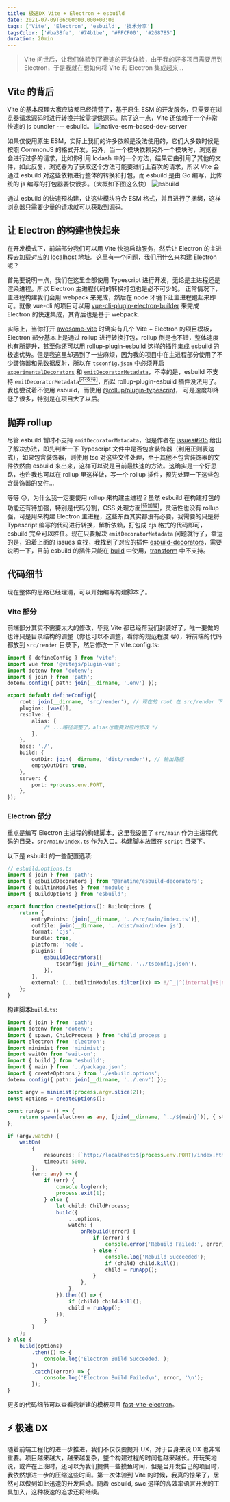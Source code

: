 ```yaml
---
title: 极速DX Vite + Electron + esbuild
date: 2021-07-09T06:00:00.000+00:00
tags: ['Vite', 'Electron', 'esbuild', '技术分享']
tagsColor: ['#ba38fe', '#74b1be', '#FFCF00', '#268785']
duration: 20min
---
```


<blockquote>
Vite 问世后，让我们体验到了极速的开发体验，由于我的好多项目需要用到 Electron，于是我就在想如何将 Vite 和 Electron 集成起来...
</blockquote>

## Vite 的背后

Vite 的基本原理大家应该都已经清楚了，基于原生 ESM 的开发服务，只需要在浏览器请求源码时进行转换并按需提供源码。除了这一点，Vite 还依赖于一个非常快速的 js bundler --- esbuild。
![native-esm-based-dev-server](https://cn.vitejs.dev/assets/esm.3070012d.png)

如果仅使用原生 ESM，实际上我们的许多依赖是没法使用的，它们大多数时候是按照 CommonJS 的格式开发，另外，当一个模块依赖另外一个模块时，浏览器会进行过多的请求，比如你引用 lodash 中的一个方法，结果它由引用了其他的文件，如此反复，浏览器为了获取这个方法可能要进行上百次的请求，所以 Vite 会通过 esbuild 对这些依赖进行整体的转换和打包，而 esbuild 是由 Go 编写，比传统的 js 编写的打包器要快很多。（大概如下图这么快）
![esbuild](/images/esbuild.png)

通过 esbuild 的快速预构建，让这些模块符合 ESM 格式，并且进行了捆绑，这样浏览器只需要少量的请求就可以获取到源码。

## 让 Electron 的构建也快起来

在开发模式下，前端部分我们可以用 Vite 快速启动服务，然后让 Electron 的主进程去加载对应的 localhost 地址。这里有一个问题，我们用什么来构建 Electron 呢？

首先要说明一点，我们在这里全部使用 Typescript 进行开发，无论是主进程还是渲染进程。所以 Electron 主进程代码的转换打包也是必不可少的。
正常情况下，主进程构建我们会用 <vscode-icons-file-type-webpack />webpack 来完成，然后在 node 环境下让主进程跑起来即可。就像 vue-cli 的项目可以用 [vue-cli-plugin-electron-builder](https://nklayman.github.io/vue-cli-plugin-electron-builder/) 来完成 Electron 的快速集成，其背后也是基于 webpack.

实际上，当你打开 [awesome-vite](https://github.com/vitejs/awesome-vite) 时确实有几个 Vite + Electron 的项目模板，Electron 部分基本上是通过 <vscode-icons-file-type-rollup />rollup 进行转换打包，rollup 倒是也不错，整体速度也有所提升，甚至你还可以用 [rollup-plugin-esbuild](https://github.com/egoist/rollup-plugin-esbuild) 这样的插件集成 esbuild 的极速优势。但是我这里却遇到了一些麻烦，因为我的项目中在主进程部分使用了不少装饰器和元数据反射，所以在 `tsconfig.json` 中必须开启 [`experimentalDecorators`](https://www.typescriptlang.org/tsconfig#experimentalDecorators) 和 [`emitDecoratorMetadata`](https://www.typescriptlang.org/tsconfig#emitDecoratorMetadata)，不幸的是，esbuild 不支持 `emitDecoratorMetadata`[<sup>[不支持]</sup>](https://esbuild.github.io/content-types/#typescript)，所以 rollup-plugin-esbuild 插件没法用了。我也尝试着不使用 esbuild，而使用 [@rollup/plugin-typescript](https://github.com/rollup/plugins/tree/master/packages/typescript)， 可是速度却降低了很多，特别是在项目大了以后。

## 抛弃 rollup

尽管 esbuild 暂时不支持 `emitDecoratorMetadata`，但是作者在 [issues#915](https://github.com/evanw/esbuild/issues/915#issuecomment-791904154) 给出了解决办法，即先判断一下 Typescript 文件中是否包含装饰器（利用正则表达式），如果包含装饰器，则使用 tsc 对这些文件处理，至于其他不包含装饰器的文件依然由 esbuild 来出来，这样可以说是目前最快速的方法。这确实是一个好思路，也许我也可以在 rollup 里这样做，写一个 rollup 插件，预先处理一下这些包含装饰器的文件...

等等 😓，为什么我一定要使用 rollup 来构建主进程？虽然 esbuild 在构建打包的功能还有待加强，特别是代码分割，CSS 处理方面[<sup>[待加强]</sup>](https://cn.vitejs.dev/guide/why.html#why-not-bundle-with-esbuild)，灵活性也没有 rollup 强，可是用来构建 Electron 主进程，这些东西其实都没有必要，我需要的只是将 Typescript 编写的代码进行转换，解析依赖，打包成 cjs 格式的代码即可，esbuild 完全可以胜任。现在只要解决 `emitDecoratorMetadata` 问题就行了，幸运的是，沿着上面的 issues 查找，我找到了对应的插件 [esbuild-decorators](https://github.com/anatine/esbuildnx/tree/main/packages/esbuild-decorators)，需要说明一下，目前 esbuild 的插件只能在 [build](https://esbuild.github.io/api/#build-api) 中使用，[transform](https://esbuild.github.io/api/#transform-api) 中不支持。

## 代码细节

现在整体的思路已经理清，可以开始编写构建脚本了。

### Vite 部分

前端部分其实不需要太大的修改，毕竟 Vite 都已经帮我们封装好了，唯一要做的也许只是目录结构的调整（你也可以不调整，看你的规范程度 😝），将前端的代码都放到 `src/render` 目录下，然后修改一下 vite.config.ts:

```ts
import { defineConfig } from 'vite';
import vue from '@vitejs/plugin-vue';
import dotenv from 'dotenv';
import { join } from 'path';
dotenv.config({ path: join(__dirname, '.env') });

export default defineConfig({
    root: join(__dirname, 'src/render'), // 现在的 root 在 src/render 下了
    plugins: [vue()],
    resolve: {
        alias: {
            /* ...路径调整了，alias也需要对应的修改 */
        },
    },
    base: './',
    build: {
        outDir: join(__dirname, 'dist/render'), // 输出路径
        emptyOutDir: true,
    },
    server: {
        port: +process.env.PORT,
    },
});
```

### Electron 部分

重点是编写 Electron 主进程的构建脚本，这里我设置了 `src/main` 作为主进程代码的目录，`src/main/index.ts` 作为入口。构建脚本放置在 `script` 目录下。

以下是 esbuild 的一些配置选项:

```ts
// esbuild.options.ts
import { join } from 'path';
import { esbuildDecorators } from '@anatine/esbuild-decorators';
import { builtinModules } from 'module';
import { BuildOptions } from 'esbuild';

export function createOptions(): BuildOptions {
    return {
        entryPoints: [join(__dirname, '../src/main/index.ts')],
        outfile: join(__dirname, '../dist/main/index.js'),
        format: 'cjs',
        bundle: true,
        platform: 'node',
        plugins: [
            esbuildDecorators({
                tsconfig: join(__dirname, '../tsconfig.json'),
            }),
        ],
        external: [...builtinModules.filter((x) => !/^_|^(internal|v8|node-inspect)\/|\//.test(x)), 'electron'],
    };
}
```

构建脚本`build.ts`:

```ts
import { join } from 'path';
import dotenv from 'dotenv';
import { spawn, ChildProcess } from 'child_process';
import electron from 'electron';
import minimist from 'minimist';
import waitOn from 'wait-on';
import { build } from 'esbuild';
import { main } from '../package.json';
import { createOptions } from './esbuild.options';
dotenv.config({ path: join(__dirname, '../.env') });

const argv = minimist(process.argv.slice(2));
const options = createOptions();

const runApp = () => {
    return spawn(electron as any, [join(__dirname, `../${main}`)], { stdio: 'inherit' });
};

if (argv.watch) {
    waitOn(
        {
            resources: [`http://localhost:${process.env.PORT}/index.html`],
            timeout: 5000,
        },
        (err: any) => {
            if (err) {
                console.log(err);
                process.exit(1);
            } else {
                let child: ChildProcess;
                build({
                    ...options,
                    watch: {
                        onRebuild(error) {
                            if (error) {
                                console.error('Rebuild Failed:', error);
                            } else {
                                console.log('Rebuild Succeeded');
                                if (child) child.kill();
                                child = runApp();
                            }
                        },
                    },
                }).then(() => {
                    if (child) child.kill();
                    child = runApp();
                });
            }
        }
    );
} else {
    build(options)
        .then(() => {
            console.log('Electron Build Succeeded.');
        })
        .catch((error) => {
            console.log('Electron Build Failed\n', error, '\n');
        });
}
```

更多的代码细节可以查看我新建的模板项目 [fast-vite-electron](https://github.com/ArcherGu/fast-vite-electron)。

## ⚡ 极速 DX

随着前端工程化的进一步推进，我们不仅仅要提升 UX，对于自身来说 DX 也非常重要。项目越来越大，越来越复杂，整个构建过程的时间也越来越长。开玩笑地说，或许在上班时，还可以为我们提供一些摸鱼时间，但是当开发自己的项目时，我依然想进一步的压缩这些时间。第一次体验到 Vite 的时候，我真的惊呆了，居然可以做到如此迅速的开发启动。随着 esbuild, swc 这样的高效率语言开发的工具加入，这种极速的追求还将继续。
